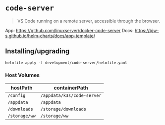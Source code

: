# `code-server`
> VS Code running on a remote server, accessible through the browser.

App: https://github.com/linuxserver/docker-code-server
Docs: https://bjw-s.github.io/helm-charts/docs/app-template/

## Installing/upgrading

```shell
helmfile apply -f development/code-server/helmfile.yaml
```

### Host Volumes

| hostPath      | containerPath              |
| ------------- | -------------------------- |
| `/config`     | `/appdata/k3s/code-server` |
| `/appdata`    | `/appdata`                 |
| `/downloads`  | `/storage/downloads`       |
| `/storage/ww` | `/storage/ww`              |
